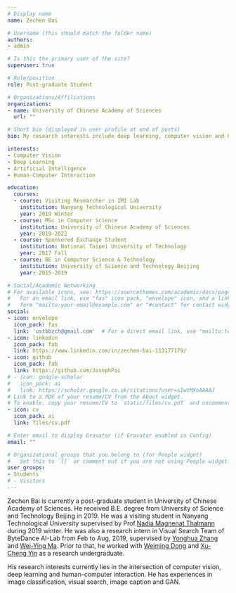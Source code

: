 ```yaml
---
# Display name
name: Zechen Bai

# Username (this should match the folder name)
authors:
- admin

# Is this the primary user of the site?
superuser: true

# Role/position
role: Post-graduate Student

# Organizations/Affiliations
organizations:
- name: University of Chinese Academy of Sciences
  url: ""

# Short bio (displayed in user profile at end of posts)
bio: My research interests include deep learning, computer vision and human-computer interaction.

interests:
- Computer Vision
- Deep Learning
- Artificial Intelligence
- Human-Computer Interaction

education:
  courses:
  - course: Visiting Researcher in IMI Lab
    institution: Nanyang Technological University
    year: 2019 Winter
  - course: MSc in Computer Science
    institution: University of Chinese Academy of Sciences
    year: 2019-2022
  - course: Sponsored Exchange Student
    institution: National Taipei University of Technology
    year: 2017 Fall
  - course: BE in Computer Science & Technology
    institution: University of Science and Technology Beijing
    year: 2015-2019

# Social/Academic Networking
# For available icons, see: https://sourcethemes.com/academic/docs/page-builder/#icons
#   For an email link, use "fas" icon pack, "envelope" icon, and a link in the
#   form "mailto:your-email@example.com" or "#contact" for contact widget.
social:
- icon: envelope
  icon_pack: fas
  link: 'ustbbzch@gmail.com'  # For a direct email link, use "mailto:test@example.org".
- icon: linkedin
  icon_pack: fab
  link: https://www.linkedin.com/in/zechen-bai-113177179/
- icon: github
  icon_pack: fab
  link: https://github.com/JosephPai
# - icon: google-scholar
#   icon_pack: ai
#   link: https://scholar.google.co.uk/citations?user=sIwtMXoAAAAJ
# Link to a PDF of your resume/CV from the About widget.
# To enable, copy your resume/CV to `static/files/cv.pdf` and uncomment the lines below.
- icon: cv
  icon_pack: ai
  link: files/cv.pdf

# Enter email to display Gravatar (if Gravatar enabled in Config)
email: ""

# Organizational groups that you belong to (for People widget)
#   Set this to `[]` or comment out if you are not using People widget.
user_groups:
- Students
# - Visitors
---
```


Zechen Bai is currently a post-graduate student in University of Chinese Academy of Sciences. He received B.E. degree from University of Science and Technology Beijing in 2019. He was a visiting student in Nanyang Technological University supervised by Prof.[Nadia Magnenat Thalmann](https://en.wikipedia.org/wiki/Nadia_Magnenat_Thalmann) during 2019 winter. He was also a research intern in Visual Search Team of ByteDance AI-Lab from Feb to Aug, 2019, supervised by [Yonghua Zhang](https://dblp.org/pers/hd/z/Zhang:Yonghua) and [Wei-Ying Ma](https://scholar.google.com/citations?user=SToCbu8AAAAJ&hl=en). Prior to that, he worked with [Weiming Dong](http://www.weimingdong.org) and [Xu-Cheng Yin](http://prir.ustb.edu.cn/yin/home/) as a research undergraduate.

His research interests currently lies in the intersection of computer vision, deep learning and human-computer interaction. He has experiences in image classification, visual search, image caption and GAN.

<!-- Zechen is expected to complete M.S. degree in Computer Science by 2022 Summer and applying for Ph.D starting from 2022 Fall. Here is his [Curriculum Vitae](files/cv.pdf).  -->
